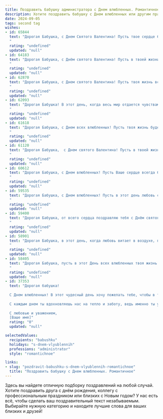 ```yaml
---
title: Поздравить бабушку администратора с Днем влюбленных. Романтичное
description: Хотите поздравить бабушку с Днем влюбленных или другим праздником? Наш ИИ создаст незабываемое поздравление, а вы обязательно выделитесь среди других.  
date: 2024-09-05
tags: second tag
wishes:
- id: 65844
  text: "Дорогая Бабушка, с Днем Святого Валентина! Пусть твое сердце бьется в такт с любовью, а душа наполняется теплом и нежностью. Пусть  каждый день твоей жизни будет согрет любовью близких, а твоя душа всегда будет юной и прекрасной, как в день первой влюбленности!
  "
  rating: "undefined"
  updated: "null"
- id: 64183
  text: "Дорогая Бабушка, с Днём святого Валентина! Пусть в твоей жизни всегда будет место для любви, тепла и нежности, как и в работе администратора, где ты создаешь комфорт и уют для каждого. Желаю тебе бесконечного счастья, крепкого здоровья и пусть каждый день будет наполнен яркими красками любви!
  "
  rating: "undefined"
  updated: "null"
- id: 62870
  text: "Дорогая Бабушка, с Днем святого Валентина! Пусть твоя жизнь всегда будет полна любви, как прекрасный весенний сад, а в сердце всегда царит тепло и радость.
  "
  rating: "undefined"
  updated: "null"
- id: 62093
  text: "Дорогая Бабушка! В этот день, когда весь мир отдается чувствам любви, я хочу пожелать тебе нежной и светлой романтики. Пусть сердце твое поет от счастья, а рядом всегда будут любимые люди, которые дарят тебе тепло и заботу. С Днем влюбленных!
  "
  rating: "undefined"
  updated: "null"
- id: 61618
  text: "Дорогая Бабушка, с Днем всех влюбленных! Пусть твоя жизнь будет наполнена такой же нежной заботой, как ты сама заботишься о других. Желаю тебе океана любви, улыбок и радости. Пусть каждый день будет для тебя особенным и  красочным!
  "
  rating: "undefined"
  updated: "null"
- id: 61120
  text: "Дорогая Бабушка,  с Днем святого Валентина! Пусть в твоей жизни всегда царит любовь,  как  яркие  краски  на  картине,  и  каждый  день  приносит  тебе  новые  радости  и  улыбки.  Желаю  тебе  здоровья,  счастья  и  нежности.   Ты  настоящая  королева  моего  сердца!
  "
  rating: "undefined"
  updated: "null"
- id: 60612
  text: "Дорогая Бабушка, с Днем влюбленных! Пусть Ваше сердце всегда будет наполнено любовью, заботой и теплом. Пусть Вас окружают только добрые и любящие люди, а в душе царит вечная весна и романтика!
  "
  rating: "undefined"
  updated: "null"
- id: 59535
  text: "Дорогая Бабушка, с Днем влюбленных! Пусть в этот день любовь согревает твое сердце, а душа наполняется нежностью и радостью. Хочу пожелать тебе  много-много счастливых мгновений, улыбок и, конечно, крепкого здоровья!
  "
  rating: "undefined"
  updated: "null"
- id: 59400
  text: "Дорогая Бабушка, от всего сердца поздравляю тебя с Днём святого Валентина! Пусть твоя жизнь будет полна любви, заботы и нежности, как цветы, расцветающие весной. Желаю тебе, чтобы каждый день был полон радости и тепла, словно объятия любимого человека. Ты – настоящий администратор любви в нашей семье, хранительница семейных традиций и тепла. Пусть любовь и счастье всегда будут рядом с тобой! 💕
  "
  rating: "undefined"
  updated: "null"
- id: 58901
  text: "Дорогая Бабушка, в этот день, когда любовь витает в воздухе, позвольте мне поздравить Вас с Днем влюбленных! Желаю Вам огромного океана нежности, теплых объятий, романтики и радости, пусть Ваше сердце всегда будет согрето любовью близких! Помните, Вы — настоящая королева, достойная самой большой любви!
  "
  rating: "undefined"
  updated: "null"
- id: 58405
  text: "Дорогая Бабушка, пусть в этот День всех влюбленных твоя жизнь будет полна тепла, нежности и любви! Пусть любящие сердца окружают тебя заботой, а искры романтики согревают душу. С любовью и теплыми пожеланиями!
  "
  rating: "undefined"
  updated: "null"
- id: 37353
  text: "Дорогая бабушка!
  
  С Днем влюбленных! В этот чудесный день хочу пожелать тебе, чтобы в твоем сердце всегда царила любовь и нежность. Ты — самый важный и любимый человек в нашей жизни, и твоя доброта согревает наши души.
  
  С каждым днем ты вдохновляешь нас на тепло и заботу, ведь именно ты умеешь превращать простые моменты в волшебные. Пусть твоя жизнь будет полна романтики и радостных событий, а самые светлые чувства окружают тебя постоянно.
  
  С любовью и уважением,
  [Ваше имя]"
  rating: "0"
  updated: "null"

selectedValues:
  recipients: "babushku"
  holidays: "s-dnem-vlyublennih"
  professions: "administrator"
  style: "romantichnoe"

links:
- slug: "pozdravit-babushku-s-dnem-vlyublennih-romantichnoe"
  title: "Поздравить бабушку с Днем влюбленных. Романтичное"
---
```


Здесь вы найдете отличную подборку поздравлений на любой случай. 
Хотите поздравить друга с днём рождения, коллегу с профессиональным праздником или близких с Новым годом? У нас есть всё, чтобы сделать ваш поздравительный текст незабываемым. Выбирайте нужную категорию и находите лучшие слова для ваших близких и друзей!
